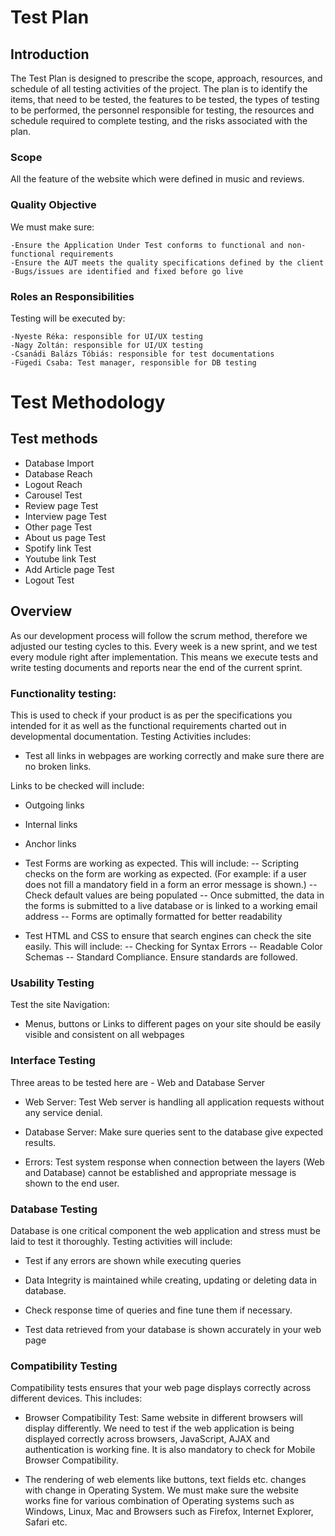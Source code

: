 # Test Plan

## Introduction

The Test Plan is designed to prescribe the scope, approach, resources, and schedule of all testing activities of the project.
The plan is to identify the items, that need to be tested, the features to be tested, the types of testing to be performed, the personnel responsible for testing, the resources and schedule required to complete testing, and the risks associated with the plan.

### Scope

All the feature of the website which were defined in music and reviews.




### Quality Objective

We must make sure:

	-Ensure the Application Under Test conforms to functional and non-functional requirements
	-Ensure the AUT meets the quality specifications defined by the client
	-Bugs/issues are identified and fixed before go live

### Roles an Responsibilities

Testing will be executed by:

	-Nyeste Réka: responsible for UI/UX testing
	-Nagy Zoltán: responsible for UI/UX testing
	-Csanádi Balázs Tóbiás: responsible for test documentations
	-Fügedi Csaba: Test manager, responsible for DB testing
	
# Test Methodology

## Test methods  
  
* Database Import
* Database Reach
* Logout Reach
* Carousel Test
* Review page Test
* Interview page Test
* Other page Test
* About us page Test
* Spotify link Test
* Youtube link Test
* Add Article page Test
* Logout Test

## Overview

As our development process will follow the scrum method, therefore we adjusted our testing cycles to this. Every week is a new sprint, and we test every module right after implementation. This means we execute tests and write testing documents and reports near the end of the current sprint.

###	Functionality testing:

This is used to check if your product is as per the specifications you intended for it as well as the functional requirements charted out in developmental documentation. Testing Activities includes:
- Test all links in webpages are working correctly and make sure there are no broken links.

Links to be checked will include:
- Outgoing links
- Internal links
- Anchor links
- Test Forms are working as expected. This will include:
-- Scripting checks on the form are working as expected. (For example: if a user does not fill a mandatory field in a form an error message is shown.)
-- Check default values are being populated
-- Once submitted, the data in the forms is submitted to a live database or is linked to a working email address
-- Forms are optimally formatted for better readability

- Test HTML and CSS to ensure that search engines can check the site easily. This will include:
-- Checking for Syntax Errors
-- Readable Color Schemas
-- Standard Compliance. Ensure standards are followed.

###	Usability Testing

Test the site Navigation:
- Menus, buttons or Links to different pages on your site should be easily visible and consistent on all webpages

###	Interface Testing

Three areas to be tested here are - Web and Database Server

- Web Server: Test Web server is handling all application requests without any service denial.

- Database Server: Make sure queries sent to the database give expected results.

- Errors: Test system response when connection between the layers (Web and Database) cannot be established and appropriate message is shown to the end user.

###	Database Testing

Database is one critical component the web application and stress must be laid to test it thoroughly. Testing activities will include:
- Test if any errors are shown while executing queries
- Data Integrity is maintained while creating, updating or deleting data in database.

- Check response time of queries and fine tune them if necessary.
- Test data retrieved from your database is shown accurately in your web page

###	Compatibility Testing

Compatibility tests ensures that your web page displays correctly across different devices. This includes:

- Browser Compatibility Test: Same website in different browsers will display differently. We need to test if the web application is being displayed correctly across browsers, JavaScript, AJAX and authentication is working fine. It is also mandatory to check for Mobile Browser Compatibility.

- The rendering of web elements like buttons, text fields etc. changes with change in Operating System. We must make sure the website works fine for various combination of Operating systems such as Windows, Linux, Mac and Browsers such as Firefox, Internet Explorer, Safari etc.




